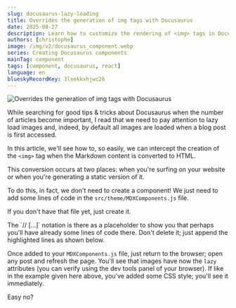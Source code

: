 ```yaml
---
slug: docusaurus-lazy-loading
title: Overrides the generation of img tags with Docusaurus
date: 2025-08-27
description: Learn how to customize the rendering of <img> tags in Docusaurus for enhanced control over image output.
authors: [christophe]
image: /img/v2/docusaurus_component.webp
series: Creating Docusaurus components
mainTag: component
tags: [component, docusaurus, react]
language: en
blueskyRecordKey: 3lxekkxhjwc26
---
```

<!-- cspell:ignore -->

![Overrides the generation of img tags with Docusaurus](/img/v2/docusaurus_component.webp)

While searching for good tips & tricks about Docusaurus when the number of articles become important, I read that we need to pay attention to lazy load images and, indeed, by default all images are loaded when a blog post is first accessed.

In this article, we'll see how to, so easily, we can intercept the creation of the `<img>` tag when the Markdown content is converted to HTML.

This conversion occurs at two places: when you're surfing on your website or when you're generating a static version of it.

<!-- truncate -->

To do this, in fact, we don't need to create a component! We just need to add some lines of code in the `src/theme/MDXComponents.js` file.

If you don't have that file yet, just create it.

<AlertBox variant="note" title="">
The `// [...]` notation is there as a placeholder to show you that perhaps you'll have already some lines of code there. Don't delete it; just append the highlighted lines as shown below.

</AlertBox>

<Snippet filename="src/theme/MDXComponents.js" source="./files/MDXComponents.js" />

Once added to your `MDXComponents.js` file, just return to the browser; open any post and refresh the page. You'll see that images have now the `lazy` attributes (you can verify using the dev tools panel of your browser). If like in the example given here above, you've added some CSS style; you'll see it immediately.

Easy no?